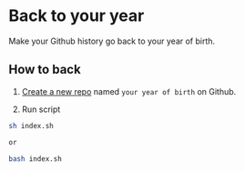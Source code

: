 # Back to your year

Make your Github history go back to your year of birth.

## How to back

1. [Create a new repo](https://github.com/new) named `your year of birth` on Github.

2. Run script
```bash
sh index.sh

or

bash index.sh
```
